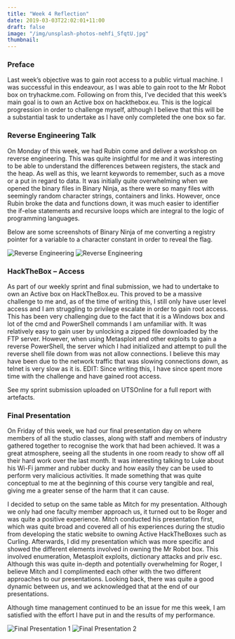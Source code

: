 ```yaml
---
title: "Week 4 Reflection"
date: 2019-03-03T22:02:01+11:00
draft: false
image: "/img/unsplash-photos-nehfi_SfqtU.jpg"
thumbnail:
---
```


<h3>Preface</h3>
<p>Last week’s objective was to gain root access to a public virtual machine. I was successful in this endeavour, as I was able to gain root to the Mr Robot box on tryhackme.com. Following on from this, I’ve decided that this week’s main goal is to own an Active box on hackthebox.eu. This is the logical progression in order to challenge myself, although I believe that this will be a substantial task to undertake as I have only completed the one box so far.</p>

<h3>Reverse Engineering Talk</h3>
<p>On Monday of this week, we had Rubin come and deliver a workshop on reverse engineering. This was quite insightful for me and it was interesting to be able to understand the differences between registers, the stack and the heap. As well as this, we learnt keywords to remember, such as a move or a put in regard to data. It was initially quite overwhelming when we opened the binary files in Binary Ninja, as there were so many files with seemingly random character strings, containers and links. However, once Rubin broke the data and functions down, it was much easier to identifier the if-else statements and recursive loops which are integral to the logic of programming languages.</p>
<p>Below are some screenshots of Binary Ninja of me converting a registry pointer for a variable to a character constant in order to reveal the flag.</p>

<img src="/img/reflection-week-4/reverse-engineering-1.png" alt="Reverse Engineering">
<img src="/img/reflection-week-4/reverse-engineering-2.png" alt="Reverse Engineering">

<h3>HackTheBox – Access</h3>
<p>As part of our weekly sprint and final submission, we had to undertake to own an Active box on HackTheBox.eu. This proved to be a massive challenge to me and, as of the time of writing this, I still only have user level access and I am struggling to privilege escalate in order to gain root access. This has been very challenging due to the fact that it is a Windows box and lot of the cmd and PowerShell commands I am unfamiliar with. It was relatively easy to gain user by unlocking a zipped file downloaded by the FTP server. However, when using Metasploit and other exploits to gain a reverse PowerShell, the server which I had initialized and attempt to pull the reverse shell file down from was not allow connections. I believe this may have been due to the network traffic that was slowing connections down, as telnet is very slow as it is. EDIT: Since writing this, I have since spent more time with the challenge and have gained root access.</p>
<p>See my sprint submission uploaded on UTSOnline for a full report with artefacts.</p>

<h3>Final Presentation</h3>
<p>On Friday of this week, we had our final presentation day on where members of all the studio classes, along with staff and members of industry gathered together to recognise the work that had been achieved. It was a great atmosphere, seeing all the students in one room ready to show off all their hard work over the last month. It was interesting talking to Luke about his Wi-Fi jammer and rubber ducky and how easily they can be used to perform very malicious activities. It made something that was quite conceptual to me at the beginning of this course very tangible and real, giving me a greater sense of the harm that it can cause.</p>
<p>I decided to setup on the same table as Mitch for my presentation. Although we only had one faculty member approach us, it turned out to be Roger and was quite a positive experience. Mitch conducted his presentation first, which was quite broad and covered all of his experiences during the studio from developing the static website to owning Active HackTheBoxes such as Curling. Afterwards, I did my presentation which was more specific and showed the different elements involved in owning the Mr Robot box. This involved enumeration, Metasploit exploits, dictionary attacks and priv esc. Although this was quite in-depth and potentially overwhelming for Roger, I believe Mitch and I complimented each other with the two different approaches to our presentations. Looking back, there was quite a good dynamic between us, and we acknowledged that at the end of our presentations. </p>
<p>Although time management continued to be an issue for me this week, I am satisfied with the effort I have put in and the results of my performance.</p>

<img src="/img/reflection-week-4/final-presentation-1.png" alt="Final Presentation 1">
<img src="/img/reflection-week-4/final-presentation-2.png" alt="Final Presentation 2">
